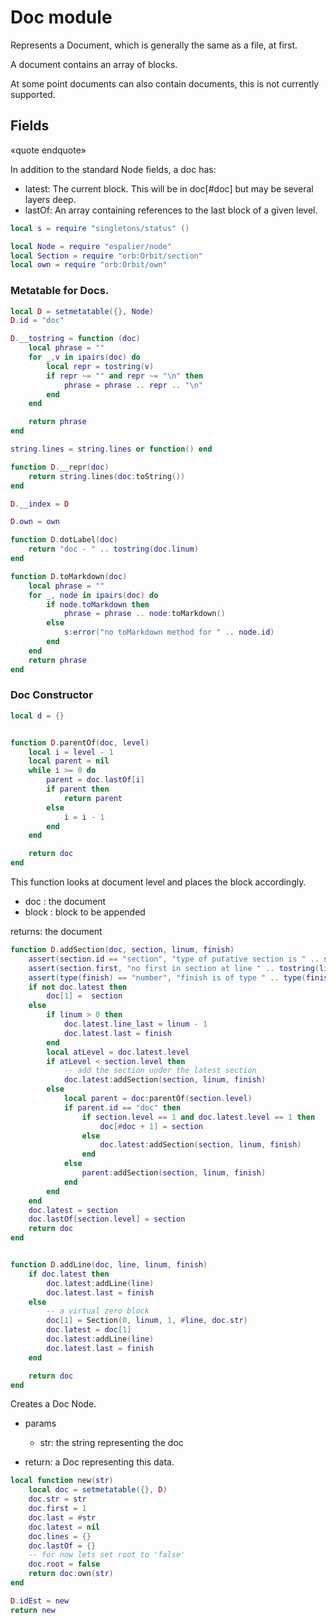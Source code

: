 # Doc module

 Represents a Document, which is generally the same as a file, at first.


 A document contains an array of blocks.


 At some point documents can also contain documents, this is not
 currently supported.


## Fields
«quote endquote»


 In addition to the standard Node fields, a doc has:


 - latest: The current block.  This will be in doc[#doc] but may
           be several layers deep.
 - lastOf: An array containing references to the last block of a
           given level.


```lua
local s = require "singletons/status" ()

local Node = require "espalier/node"
local Section = require "orb:Orbit/section"
local own = require "orb:Orbit/own"
```
### Metatable for Docs.

```lua
local D = setmetatable({}, Node)
D.id = "doc"

D.__tostring = function (doc)
    local phrase = ""
    for _,v in ipairs(doc) do
        local repr = tostring(v)
        if repr ~= "" and repr ~= "\n" then
            phrase = phrase .. repr .. "\n"
        end
    end

    return phrase
end

string.lines = string.lines or function() end

function D.__repr(doc)
    return string.lines(doc:toString())
end

D.__index = D

D.own = own

function D.dotLabel(doc)
    return "doc - " .. tostring(doc.linum)
end

function D.toMarkdown(doc)
    local phrase = ""
    for _, node in ipairs(doc) do
        if node.toMarkdown then
            phrase = phrase .. node:toMarkdown()
        else
            s:error("no toMarkdown method for " .. node.id)
        end
    end
    return phrase
end
```
### Doc Constructor


```lua
local d = {}


function D.parentOf(doc, level)
    local i = level - 1
    local parent = nil
    while i >= 0 do
        parent = doc.lastOf[i]
        if parent then
            return parent
        else
            i = i - 1
        end
    end

    return doc
end
```

 This function looks at document level and places the block
 accordingly.


 - doc : the document
 - block : block to be appended


 returns: the document


```lua
function D.addSection(doc, section, linum, finish)
    assert(section.id == "section", "type of putative section is " .. section.id)
    assert(section.first, "no first in section at line " .. tostring(linum))
    assert(type(finish) == "number", "finish is of type " .. type(finish))
    if not doc.latest then
        doc[1] =  section
    else
        if linum > 0 then
            doc.latest.line_last = linum - 1
            doc.latest.last = finish
        end
        local atLevel = doc.latest.level
        if atLevel < section.level then
            -- add the section under the latest section
            doc.latest:addSection(section, linum, finish)
        else
            local parent = doc:parentOf(section.level)
            if parent.id == "doc" then
                if section.level == 1 and doc.latest.level == 1 then
                    doc[#doc + 1] = section
                else
                    doc.latest:addSection(section, linum, finish)
                end
            else
                parent:addSection(section, linum, finish)
            end
        end
    end
    doc.latest = section
    doc.lastOf[section.level] = section
    return doc
end


function D.addLine(doc, line, linum, finish)
    if doc.latest then
        doc.latest:addLine(line)
        doc.latest.last = finish
    else
        -- a virtual zero block
        doc[1] = Section(0, linum, 1, #line, doc.str)
        doc.latest = doc[1]
        doc.latest:addLine(line)
        doc.latest.last = finish
    end

    return doc
end
```

 Creates a Doc Node.


- params


  - str: the string representing the doc


- return: a Doc representing this data.

```lua
local function new(str)
    local doc = setmetatable({}, D)
    doc.str = str
    doc.first = 1
    doc.last = #str
    doc.latest = nil
    doc.lines = {}
    doc.lastOf = {}
    -- for now lets set root to 'false'
    doc.root = false
    return doc:own(str)
end

D.idEst = new
return new
```
